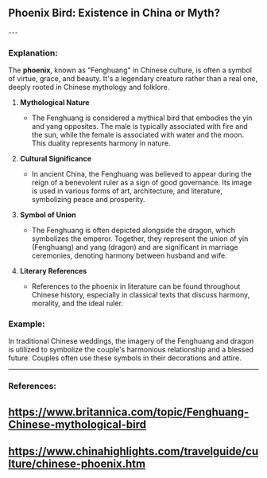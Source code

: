 ## Phoenix Bird: Existence in China or Myth? <br>
---<br>
### Explanation:
The **phoenix**, known as "Fenghuang" in Chinese culture, is often a symbol of virtue, grace, and beauty. It's a legendary creature rather than a real one, deeply rooted in Chinese mythology and folklore.

1. **Mythological Nature**  
   - The Fenghuang is considered a mythical bird that embodies the yin and yang opposites. The male is typically associated with fire and the sun, while the female is associated with water and the moon. This duality represents harmony in nature.
  
2. **Cultural Significance**  
   - In ancient China, the Fenghuang was believed to appear during the reign of a benevolent ruler as a sign of good governance. Its image is used in various forms of art, architecture, and literature, symbolizing peace and prosperity.

3. **Symbol of Union**  
   - The Fenghuang is often depicted alongside the dragon, which symbolizes the emperor. Together, they represent the union of yin (Fenghuang) and yang (dragon) and are significant in marriage ceremonies, denoting harmony between husband and wife.

4. **Literary References**  
   - References to the phoenix in literature can be found throughout Chinese history, especially in classical texts that discuss harmony, morality, and the ideal ruler.

### Example:
In traditional Chinese weddings, the imagery of the Fenghuang and dragon is utilized to symbolize the couple's harmonious relationship and a blessed future. Couples often use these symbols in their decorations and attire.

---
### References:
## https://www.britannica.com/topic/Fenghuang-Chinese-mythological-bird  
## https://www.chinahighlights.com/travelguide/culture/chinese-phoenix.htm  